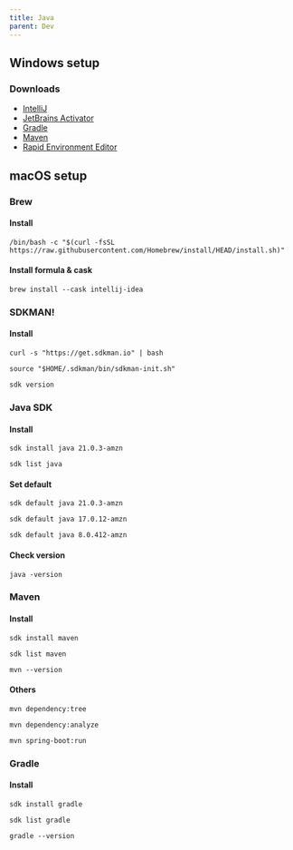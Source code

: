 ```yaml
---
title: Java
parent: Dev
---
```


## Windows setup

### Downloads

- [IntelliJ](https://www.jetbrains.com/idea/download/)
- [JetBrains Activator](https://3.jetbra.in/)
- [Gradle](https://gradle.org/releases/)
- [Maven](https://maven.apache.org/download.cgi)
- [Rapid Environment Editor](https://www.rapidee.com/en/download)

## macOS setup

### Brew

#### Install

```shell
/bin/bash -c "$(curl -fsSL https://raw.githubusercontent.com/Homebrew/install/HEAD/install.sh)"
```

#### Install formula & cask

```shell
brew install --cask intellij-idea
```

### SDKMAN!

#### Install

```shell
curl -s "https://get.sdkman.io" | bash
```

```shell
source "$HOME/.sdkman/bin/sdkman-init.sh"
```

```shell
sdk version
```

### Java SDK

#### Install

```shell
sdk install java 21.0.3-amzn
```

```shell
sdk list java
```

#### Set default

```shell
sdk default java 21.0.3-amzn
```

```shell
sdk default java 17.0.12-amzn
```

```shell
sdk default java 8.0.412-amzn
```

#### Check version

```shell
java -version
```

### Maven

#### Install

```shell
sdk install maven
```

```shell
sdk list maven
```

```shell
mvn --version
```

#### Others

```shell
mvn dependency:tree
```

```shell
mvn dependency:analyze
```

```shell
mvn spring-boot:run
```

### Gradle

#### Install

```shell
sdk install gradle
```

```shell
sdk list gradle
```

```shell
gradle --version
```
